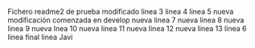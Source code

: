 Fichero readme2 de prueba
modificado
linea 3
linea 4
linea 5
nueva modificación comenzada en develop
nueva linea 7
nueva linea 8
nueva linea 9
nueva lnea 10
nueva linea 11
nueva linea 12
nueva linea 13
linea 6
linea final
linea Javi
